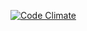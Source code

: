
[![Code Climate](https://codeclimate.com/github/dca/jquery-msearch.png)](https://codeclimate.com/github/dca/jquery-msearch)


